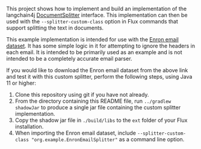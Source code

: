 This project shows how to implement and build an implementation of the langchain4j
[DocumentSplitter](https://docs.langchain4j.dev/apidocs/dev/langchain4j/data/document/DocumentSplitter.html) interface. 
This implementation can then be used with the `--splitter-custom-class` option in Flux commands that support
splitting the text in documents. 

This example implementation is intended for use with the [Enron email dataset](https://www.loc.gov/item/2018487913/). 
It has some simple logic in it for attempting to ignore the headers in each email. It is intended to be primarily used
as an example and is not intended to be a completely accurate email parser. 

If you would like to download the Enron email dataset from the above link and test it with this custom splitter, 
perform the following steps, using Java 11 or higher: 

1. Clone this repository using git if you have not already.
2. From the directory containing this README file, run `../gradlew shadowJar` to produce a single jar file containing
the custom splitter implementation. 
3. Copy the shadow jar file in `./build/libs` to the `ext` folder of your Flux installation. 
4. When importing the Enron email dataset, include `--splitter-custom-class "org.example.EnronEmailSplitter"` as 
a command line option.
